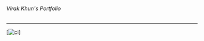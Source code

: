 ###### Virak Khun's Portfolio
---
[![ci](https://github.com/virakkhun/personal-portfolio/actions/workflows/ci.yml/badge.svg)]
